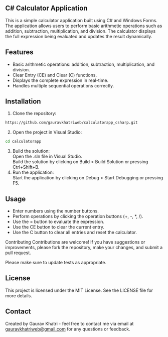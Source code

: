 ## C# Calculator Application

This is a simple calculator application built using C# and Windows Forms. The application allows users to perform basic arithmetic operations such as addition, subtraction, multiplication, and division. The calculator displays the full expression being evaluated and updates the result dynamically.

## Features
* Basic arithmetic operations: addition, subtraction, multiplication, and division.
* Clear Entry (CE) and Clear (C) functions.
* Displays the complete expression in real-time.
* Handles multiple sequential operations correctly.

## Installation

1. Clone the repository:

```bash
https://github.com/gauravkhatriweb/calculatorapp_csharp.git
```
2. Open the project in Visual Studio:
```bash
cd calculatorapp
```

3. Build the solution:  
Open the .sln file in Visual Studio.  
Build the solution by clicking on Build > Build Solution or pressing Ctrl+Shift+B.
4. Run the application:  
Start the application by clicking on Debug > Start Debugging or pressing F5.


## Usage
* Enter numbers using the number buttons.
* Perform operations by clicking the operation buttons (+, -, *, /).
* Use the = button to evaluate the expression.
* Use the CE button to clear the current entry.
* Use the C button to clear all entries and reset the calculator.


Contributing
Contributions are welcome! If you have suggestions or improvements, please fork the repository, make your changes, and submit a pull request.

Please make sure to update tests as appropriate.

## License
This project is licensed under the MIT License. See the LICENSE file for more details.

## Contact
Created by Gaurav Khatri - feel free to contact me via email at gauravkhatriweb@gmail.com for any questions or feedback.
